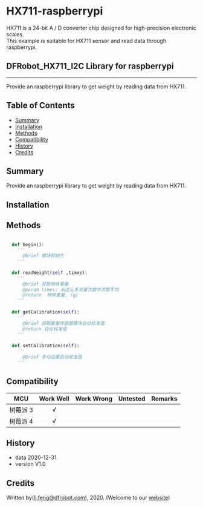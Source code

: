 # HX711-raspberrypi
HX711 is a 24-bit A / D converter chip designed for high-precision electronic scales.<br>
This example is suitable for HX711 sensor and read data through raspberrypi.<br>


## DFRobot_HX711_I2C Library for raspberrypi
---------------------------------------------------------

Provide an raspberrypi library to get weight by reading data from HX711.

## Table of Contents

* [Summary](#summary)
* [Installation](#installation)
* [Methods](#methods)
* [Compatibility](#compatibility)
* [History](#history)
* [Credits](#credits)

## Summary

Provide an raspberrypi library to get weight by reading data from HX711.

## Installation



## Methods

```py

  def begin():
    '''
      @brief 模块初始化
    '''
    
  def readWeight(self ,times):
    '''
      @brief 获取物体重量
      @param times: 从这么多测量次数中求取平均
      @return  物体重量, (g)
    '''
    
  def getCalibration(self):
    '''
      @brief 获取重量传感器模块自动校准值
      @return 自动校准值
    '''
    
  def setCalibration(self):
    '''
      @brief 手动设置自动校准值
    '''
```

## Compatibility

MCU                | Work Well    | Work Wrong   | Untested    | Remarks
------------------ | :----------: | :----------: | :---------: | -----
树莓派 3       |      √       |              |             | 
树莓派 4       |      √       |              |             | 


## History

- data 2020-12-31
- version V1.0


## Credits

Written by(li.feng@dfrobot.com), 2020. (Welcome to our [website](https://www.dfrobot.com/))
